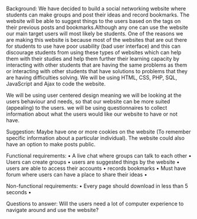 Background:
We have decided to build a social networking website where students can make groups and post 
their ideas and record bookmarks. The website will be able to suggest things to the users based on the tags on their 
previous posts and bookmarks.Although any one can use the website our main target users will most likely be students.
One of the reasons we are making this website is because most of the websites that are out there for students to
use have poor usability (bad user interface) and this can discourage students from using these types of websites 
which can help them with their studies and help them further their learning capacity by interacting with other 
students that are having the same problems as them or interacting with other students that have solutions to 
problems that they are having difficulties solving.
We will be using HTML, CSS, PHP, SQL, JavaScript and Ajax to code the website.

We will be using user centered design meaning we will be looking at the users behaviour and needs, so that our website 
can be more suited (appealing) to the users. we will be using questionnaires to collect information about what the users
would like our website to have or not have.

Suggestion:
Maybe have one or more cookies on the website (To remember specific information about a particular individual).
The website could also have an option to make posts public.


Functional requirements:
•	A live chat where groups can talk to each other 
•	Users can create groups
•	users are suggested things by the website 
•	users are able to access their accounts
•	records bookmarks
•	Must have forum where users can have a place to share their ideas
•	

Non-functional requirements: 
•	Every page should download in less than 5 seconds
•

Questions to answer:
Will the users need a lot of computer experience to navigate around and use the website? 
